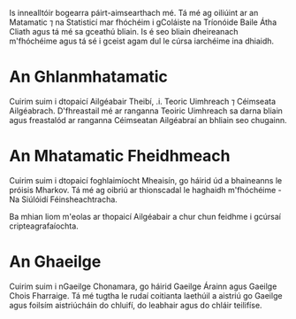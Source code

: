Is innealltóir bogearra páirt-aimsearthach mé. Tá mé ag oiliúint ar an Matamatic ⁊ na Statisticí mar fhóchéim i gColáiste na Tríonóide Baile Átha Cliath agus tá mé sa gceathú bliain. Is é seo bliain dheireanach m'fhóchéime agus tá sé i gceist agam dul le cúrsa iarchéime ina dhiaidh.

An Ghlanmhatamatic
======
Cuirim suim i dtopaicí Ailgéabair Theibí, .i. Teoric Uimhreach ⁊ Céimseata Ailgéabrach. D'fhreastail mé ar ranganna Teoiric Uimhreach sa darna bliain agus freastalód ar ranganna Céimseatan Ailgéabraí an bhliain seo chugainn.

An Mhatamatic Fheidhmeach
======
Cuirim suim i dtopaicí foghlaimíocht Mheaisín, go háirid úd a bhaineanns le próisis Mharkov. Tá mé ag oibriú ar thionscadal le haghaidh m'fhóchéime - Na Siúlóidí Féinsheachtracha. 

Ba mhian liom m'eolas ar thopaicí Ailgéabair a chur chun feidhme i gcúrsaí cripteagrafaíochta.

An Ghaeilge
======
Cuirim suim i nGaeilge Chonamara, go háirid Gaeilge Árainn agus Gaeilge Chois Fharraige. Tá mé tugtha le rudaí coitianta laethúil a aistriú go Gaeilge agus foilsím aistriúcháin do chluifí, do leabhair agus do chláir teilifíse.